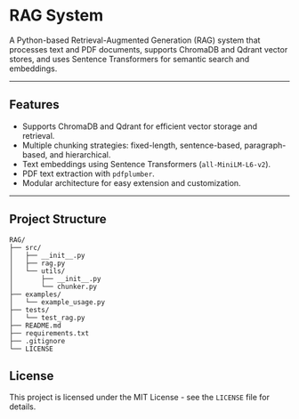 # RAG System

A Python-based Retrieval-Augmented Generation (RAG) system that processes text and PDF documents, supports ChromaDB and Qdrant vector stores, and uses Sentence Transformers for semantic search and embeddings.

---

## Features

- Supports ChromaDB and Qdrant for efficient vector storage and retrieval.
- Multiple chunking strategies: fixed-length, sentence-based, paragraph-based, and hierarchical.
- Text embeddings using Sentence Transformers (`all-MiniLM-L6-v2`).
- PDF text extraction with `pdfplumber`.
- Modular architecture for easy extension and customization.

---

## Project Structure

```
RAG/
├── src/
│   ├── __init__.py
│   ├── rag.py
│   └── utils/
│       ├── __init__.py
│       └── chunker.py
├── examples/
│   └── example_usage.py
├── tests/
│   └── test_rag.py
├── README.md
├── requirements.txt
├── .gitignore
└── LICENSE
```

## License

This project is licensed under the MIT License - see the `LICENSE` file for details.
